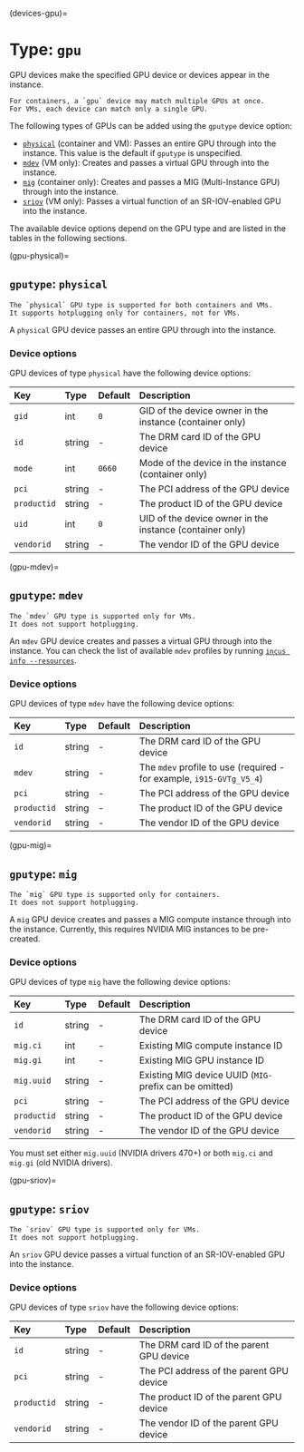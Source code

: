 (devices-gpu)=
# Type: `gpu`

GPU devices make the specified GPU device or devices appear in the instance.

```{note}
For containers, a `gpu` device may match multiple GPUs at once.
For VMs, each device can match only a single GPU.
```

The following types of GPUs can be added using the `gputype` device option:

- [`physical`](gpu-physical) (container and VM): Passes an entire GPU through into the instance.
  This value is the default if `gputype` is unspecified.
- [`mdev`](gpu-mdev) (VM only): Creates and passes a virtual GPU through into the instance.
- [`mig`](gpu-mig) (container only): Creates and passes a MIG (Multi-Instance GPU) through into the instance.
- [`sriov`](gpu-sriov) (VM only): Passes a virtual function of an SR-IOV-enabled GPU into the instance.

The available device options depend on the GPU type and are listed in the tables in the following sections.

(gpu-physical)=
## `gputype`: `physical`

```{note}
The `physical` GPU type is supported for both containers and VMs.
It supports hotplugging only for containers, not for VMs.
```

A `physical` GPU device passes an entire GPU through into the instance.

### Device options

GPU devices of type `physical` have the following device options:

Key         | Type      | Default           | Description
:--         | :--       | :--               | :--
`gid`       | int       | `0`               | GID of the device owner in the instance (container only)
`id`        | string    | -                 | The DRM card ID of the GPU device
`mode`      | int       | `0660`            | Mode of the device in the instance (container only)
`pci`       | string    | -                 | The PCI address of the GPU device
`productid` | string    | -                 | The product ID of the GPU device
`uid`       | int       | `0`               | UID of the device owner in the instance (container only)
`vendorid`  | string    | -                 | The vendor ID of the GPU device

(gpu-mdev)=
## `gputype`: `mdev`

```{note}
The `mdev` GPU type is supported only for VMs.
It does not support hotplugging.
```

An `mdev` GPU device creates and passes a virtual GPU through into the instance.
You can check the list of available `mdev` profiles by running [`incus info --resources`](incus_info.md).

### Device options

GPU devices of type `mdev` have the following device options:

Key         | Type      | Default           | Description
:--         | :--       | :--               | :--
`id`        | string    | -                 | The DRM card ID of the GPU device
`mdev`      | string    | -                 | The `mdev` profile to use (required - for example, `i915-GVTg_V5_4`)
`pci`       | string    | -                 | The PCI address of the GPU device
`productid` | string    | -                 | The product ID of the GPU device
`vendorid`  | string    | -                 | The vendor ID of the GPU device

(gpu-mig)=
## `gputype`: `mig`

```{note}
The `mig` GPU type is supported only for containers.
It does not support hotplugging.
```

A `mig` GPU device creates and passes a MIG compute instance through into the instance.
Currently, this requires NVIDIA MIG instances to be pre-created.

### Device options

GPU devices of type `mig` have the following device options:

Key         | Type      | Default           | Description
:--         | :--       | :--               | :--
`id`        | string    | -                 | The DRM card ID of the GPU device
`mig.ci`    | int       | -                 | Existing MIG compute instance ID
`mig.gi`    | int       | -                 | Existing MIG GPU instance ID
`mig.uuid`  | string    | -                 | Existing MIG device UUID (`MIG-` prefix can be omitted)
`pci`       | string    | -                 | The PCI address of the GPU device
`productid` | string    | -                 | The product ID of the GPU device
`vendorid`  | string    | -                 | The vendor ID of the GPU device

You must set either `mig.uuid` (NVIDIA drivers 470+) or both `mig.ci` and `mig.gi` (old NVIDIA drivers).

(gpu-sriov)=
## `gputype`: `sriov`

```{note}
The `sriov` GPU type is supported only for VMs.
It does not support hotplugging.
```

An `sriov` GPU device passes a virtual function of an SR-IOV-enabled GPU into the instance.

### Device options

GPU devices of type `sriov` have the following device options:

Key         | Type      | Default           | Description
:--         | :--       | :--               | :--
`id`         | string   | -                 | The DRM card ID of the parent GPU device
`pci`        | string   | -                 | The PCI address of the parent GPU device
`productid`  | string   | -                 | The product ID of the parent GPU device
`vendorid`   | string   | -                 | The vendor ID of the parent GPU device
